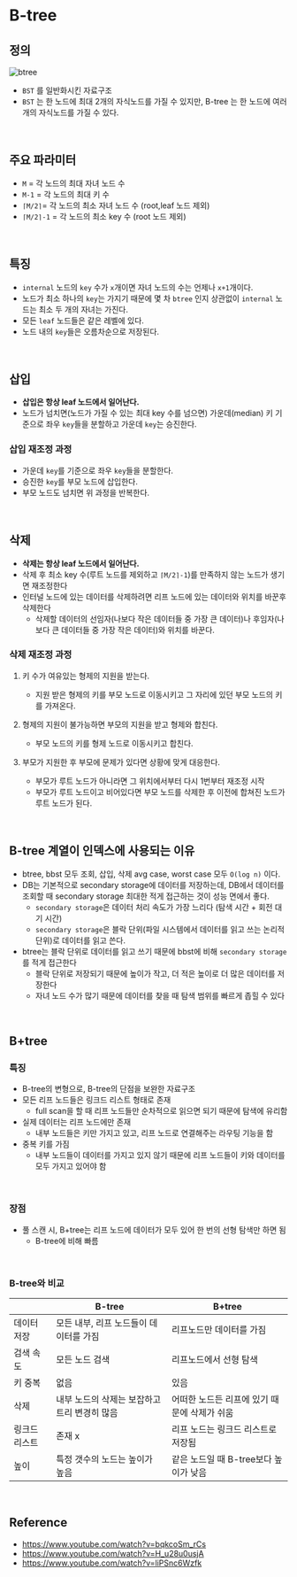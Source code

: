 # B-tree

## 정의

![btree](https://github.com/dragonappear/learn/assets/89398909/ca080851-c783-4cd2-a17e-0c5216ad7455)

- `BST` 를 일반화시킨 자료구조
- `BST` 는 한 노드에 최대 2개의 자식노드를 가질 수 있지만, B-tree 는 한 노드에 여러개의 자식노드를 가질 수 있다.

<br>

## 주요 파라미터

- `M` = 각 노드의 최대 자녀 노드 수
- `M-1` = 각 노드의 최대 키 수
- `⌈M/2⌉`= 각 노드의 최소 자녀 노드 수 (root,leaf 노드 제외)
- `⌈M/2⌉-1` = 각 노드의 최소 key 수 (root 노드 제외)

<br>

## 특징

- `internal` 노드의 `key` 수가 `x`개이면 자녀 노드의 수는 언제나 `x+1`개이다.
- 노드가 최소 하나의 `key`는 가지기 때문에 몇 차 `btree` 인지 상관없이 `internal` 노드는 최소 두 개의 자녀는 가진다.
- 모든 `leaf` 노드들은 같은 레벨에 있다.
- 노드 내의 `key`들은 오름차순으로 저장된다.

<br>

## 삽입

- **삽입은 항상 leaf 노드에서 일어난다.**
- 노드가 넘치면(노드가 가질 수 있는 최대 key 수를 넘으면) 가운데(median) 키 기준으로 좌우 `key`들을 분할하고 가운데 `key`는 승진한다.

### 삽입 재조정 과정

- 가운데 `key`를 기준으로 좌우 `key`들을 분할한다.
- 승진한 `key`를 부모 노드에 삽입한다.
- 부모 노드도 넘치면 위 과정을 반복한다.

<br>

## 삭제

- **삭제는 항상 leaf 노드에서 일어난다.**
- 삭제 후 최소 key 수(루트 노드를 제외하고 `⌈M/2⌉-1`)를 만족하지 않는 노드가 생기면 재조정한다
- 인터널 노드에 있는 데이터를 삭제하려면 리프 노드에 있는 데이터와 위치를 바꾼후 삭제한다
    - 삭제할 데이터의 선임자(나보다 작은 데이터들 중 가장 큰 데이터)나 후임자(나보다 큰 데이터들 중 가장 작은 데이터)와 위치를 바꾼다.

### 삭제 재조정 과정

1. 키 수가 여유있는 형제의 지원을 받는다.
   - 지원 받은 형제의 키를 부모 노드로 이동시키고 그 자리에 있던 부모 노드의 키를 가져온다.


2. 형제의 지원이 불가능하면 부모의 지원을 받고 형제와 합친다.
   - 부모 노드의 키를 형제 노드로 이동시키고 합친다.
   

3. 부모가 지원한 후 부모에 문제가 있다면 상황에 맞게 대응한다.
   - 부모가 루트 노드가 아니라면 그 위치에서부터 다시 1번부터 재조정 시작
   - 부모가 루트 노드이고 비어있다면 부모 노드를 삭제한 후 이전에 합쳐진 노드가 루트 노드가 된다.

<br>

## B-tree 계열이 인덱스에 사용되는 이유

- btree, bbst 모두 조회, 삽입, 삭제 avg case, worst case 모두 `O(log n)` 이다.
- DB는 기본적으로 secondary storage에 데이터를 저장하는데, DB에서 데이터를 조회할 때 secondary storage 최대한 적게 접근하는 것이 성능 면에서 좋다. 
  - `secondary storage`은 데이터 처리 속도가 가장 느리다 (탐색 시간 + 회전 대기 시간)
  - `secondary storage`은 블락 단위(파일 시스템에서 데이터를 읽고 쓰는 논리적 단위)로 데이터를 읽고 쓴다.
- btree는 블락 단위로 데이터를 읽고 쓰기 때문에 bbst에 비해 `secondary storage`를 적게 접근한다
  - 블락 단위로 저장되기 때문에 높이가 작고, 더 적은 높이로 더 많은 데이터를 저장한다
  - 자녀 노드 수가 많기 때문에 데이터를 찾을 때 탐색 범위를 빠르게 좁힐 수 있다

<br>

## B+tree

### 특징

- B-tree의 변형으로, B-tree의 단점을 보완한 자료구조
- 모든 리프 노드들은 링크드 리스트 형태로 존재
  - full scan을 할 때 리프 노드들만 순차적으로 읽으면 되기 때문에 탐색에 유리함
- 실제 데이터는 리프 노드에만 존재
  - 내부 노드들은 키만 가지고 있고, 리프 노드로 연결해주는 라우팅 기능을 함
- 중복 키를 가짐
  - 내부 노드들이 데이터를 가지고 있지 않기 때문에 리프 노드들이 키와 데이터를 모두 가지고 있어야 함

<br>

### 장점

- 풀 스캔 시, B+tree는 리프 노드에 데이터가 모두 있어 한 번의 선형 탐색만 하면 됨
    - B-tree에 비해 빠름

<br>

### B-tree와 비교

|  | B-tree | B+tree |
|----------| --- | --- |
| 데이터 저장   | 모든 내부, 리프 노드들이 데이터를 가짐 | 리프노드만 데이터를 가짐 |
| 검색 속도    | 모든 노드 검색 | 리프노드에서 선형 탐색 |
| 키 중복     | 없음 | 있음 |
| 삭제       | 내부 노드의 삭제는 보잡하고 트리 변경히 많음 | 어떠한 노드든 리프에 있기 때문에 삭제가 쉬움 |
| 링크드 리스트  | 존재 x | 리프 노드는 링크드 리스트로 저장됨 |
| 높이       | 특정 갯수의 노드는 높이가 높음 | 같은 노드일 때 B-tree보다 높이가 낮음 |


<br>

## Reference

- https://www.youtube.com/watch?v=bqkcoSm_rCs
- https://www.youtube.com/watch?v=H_u28u0usjA
- https://www.youtube.com/watch?v=liPSnc6Wzfk